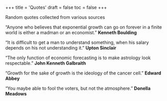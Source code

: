 +++
title = 'Quotes'
draft = false
toc = false
+++

Random quotes collected from various sources


“Anyone who believes that exponential growth can go on forever in a finite world is either a madman or an economist.”
__Kenneth Boulding__

“It is difficult to get a man to understand something, when his salary depends on his not understanding it.”
__Upton Sinclair__

“The only function of economic forecasting is to make astrology look respectable.”
__John Kenneth Galbraith__

“Growth for the sake of growth is the ideology of the cancer cell.”
__Edward Abbey__

“You maybe able to fool the voters, but not the atmosphere.”
__Donella Meadows__
